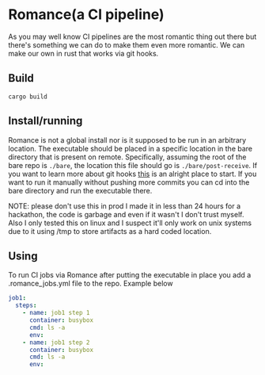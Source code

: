 # Romance(a CI pipeline)

As you may well know CI pipelines are the most romantic thing out there but there's something we can do to make them even more romantic. We can make our own in rust that works via git hooks.

## Build

`cargo build`
 
## Install/running

Romance is not a global install nor is it supposed to be run in an arbitrary location. The executable should be placed in a specific location in the bare directory that is present on remote. Specifically, assuming the root of the bare repo is `./bare`, the location this file should go is `./bare/post-receive`. If you want to learn more about git hooks [this](https://git-scm.com/book/en/v2/Customizing-Git-Git-Hooks) is an alright place to start. If you want to run it manually without pushing more commits you can cd into the bare directory and run the executable there.

NOTE: please don't use this in prod I made it in less than 24 hours for a hackathon, the code is garbage and even if it wasn't I don't trust myself. Also I only tested this on linux and I suspect it'll only work on unix systems due to it using /tmp to store artifacts as a hard coded location.

## Using

To run CI jobs via Romance after putting the executable in place you add a .romance\_jobs.yml file to the repo. Example below
```yml
job1:
  steps:
    - name: job1 step 1
      container: busybox
      cmd: ls -a
      env:
    - name: job1 step 2
      container: busybox
      cmd: ls -a
      env:
```
